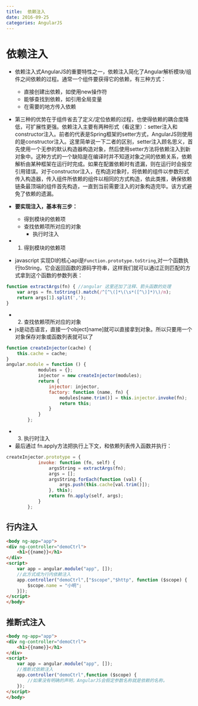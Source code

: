 ```yaml
---
title:  依赖注入
date: 2016-09-25
categories: AngularJS
---
```


# 依赖注入
- 依赖注入式AngularJS的重要特性之一，依赖注入简化了Angular解析模块/组件之间依赖的过程。通常一个组件要获得它的依赖，有三种方式：
  +  直接创建出依赖，如使用new操作符
  +  能够查找到依赖，如引用全局变量
  +  在需要的地方传入依赖
- 第三种的优势在于组件省去了定义/定位依赖的过程，也使得依赖的耦合度降低，可扩展性更强。依赖注入主要有两种形式（看这里）：setter注入和constructor注入。前者的代表是Spring框架的setter方式，AngularJS则使用的是constructor注入。这里简单说一下二者的区别，setter注入顾名思义，首先使用一个无参的默认构造器构造对象，然后使用setter方法将依赖注入到新对象中。这种方式的一个缺陷是在编译时并不知道对象之间的依赖关系，依赖解析由某种框架在运行时完成。如果在配置依赖时有遗漏，则在运行时会报空引用错误。对于constructor注入，在构造对象时，将依赖的组件以参数形式传入构造器，传入组件所依赖的组件以相同的方式构造，依此类推，确保依赖链条最顶端的组件首先构造，一直到当前需要注入的对象构造完毕。该方式避免了依赖的遗漏。

- __要实现注入，基本有三步：__
  + 得到模块的依赖项
  + 查找依赖项所对应的对象
    + 执行时注入
- 1. 得到模块的依赖项
- javascript 实现DI的核心api是`Function.prototype.toString`,对一个函数执行toString，它会返回函数的源码字符串，这样我们就可以通过正则匹配的方式拿到这个函数的参数列表：
```js
function extractArgs(fn) { //angular 这里还加了注释、箭头函数的处理
	var args = fn.toString().match(/^[^\(]*\(\s*([^\)]*)\)/m);
	return args[1].split(',');
}
```

- 2. 查找依赖项所对应的对象
- js是动态语言，直接一个object[name]就可以直接拿到对象。所以只要用一个对象保存对象或函数列表就可以了
```js
function createInjector(cache) {
	this.cache = cache;
}
angular.module = function () {
            modules = {};
            injector = new createInjector(modules);
            return {
                injector: injector,
                factory: function (name, fn) {
                    modules[name.trim()] = this.injector.invoke(fn); 
                    return this;
                }
            }
        };
```

- 3. 执行时注入
- 最后通过 fn.apply方法把执行上下文，和依赖列表传入函数并执行：
```js
createInjector.prototype = {
            invoke: function (fn, self) {
                argsString = extractArgs(fn);
                args = [];
                argsString.forEach(function (val) {
                    args.push(this.cache[val.trim()]);
                }, this);
                return fn.apply(self, args);
            }
        };

```
## 行内注入
```html
<body ng-app="app">
<div ng-controller="demoCtrl">
    <h1>{{name}}</h1>
</div>
<script>
    var app = angular.module("app", []);
    //此方式成为行内依赖注入
    app.controller("demoCtrl",["$scope","$http", function ($scope) {
        $scope.name = "小明";
    }]);
</script>
</body>
```
## 推断式注入
```html
<body ng-app="app">
<div ng-controller="demoCtrl">
    <h1>{{name}}</h1>
</div>
<script>
    var app = angular.module("app", []);
    //推断式依赖注入
    app.controller("demoCtrl",function ($scope) {
        //如果没有明确的声明，AngularJS会假定参数名称就是依赖的名称。
    });
</script>
</body>
```